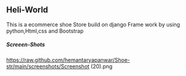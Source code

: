 <h2>Heli-World</h2>

This is a ecommerce shoe Store build on django Frame work by using python,Html,css and Bootstrap
<h5>Screeen-Shots</h5>

https://raw.github.com/hemantaryapanwar/Shoe-str/main/screenshots/Screenshot (20).png

